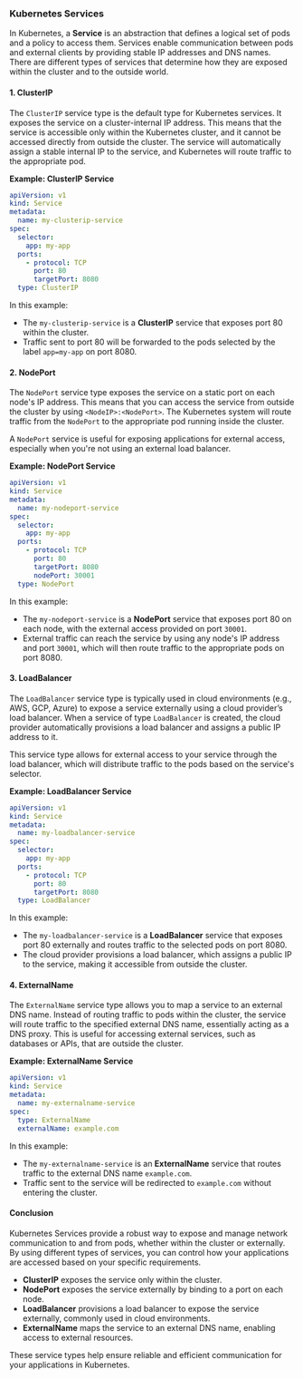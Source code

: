 ### Kubernetes Services

In Kubernetes, a **Service** is an abstraction that defines a logical set of pods and a policy to access them. Services enable communication between pods and external clients by providing stable IP addresses and DNS names. There are different types of services that determine how they are exposed within the cluster and to the outside world.

#### 1. **ClusterIP**
The `ClusterIP` service type is the default type for Kubernetes services. It exposes the service on a cluster-internal IP address. This means that the service is accessible only within the Kubernetes cluster, and it cannot be accessed directly from outside the cluster. The service will automatically assign a stable internal IP to the service, and Kubernetes will route traffic to the appropriate pod.

**Example: ClusterIP Service**
```yaml
apiVersion: v1
kind: Service
metadata:
  name: my-clusterip-service
spec:
  selector:
    app: my-app
  ports:
    - protocol: TCP
      port: 80
      targetPort: 8080
  type: ClusterIP
```

In this example:
- The `my-clusterip-service` is a **ClusterIP** service that exposes port 80 within the cluster.
- Traffic sent to port 80 will be forwarded to the pods selected by the label `app=my-app` on port 8080.

#### 2. **NodePort**
The `NodePort` service type exposes the service on a static port on each node's IP address. This means that you can access the service from outside the cluster by using `<NodeIP>:<NodePort>`. The Kubernetes system will route traffic from the `NodePort` to the appropriate pod running inside the cluster.

A `NodePort` service is useful for exposing applications for external access, especially when you're not using an external load balancer.

**Example: NodePort Service**
```yaml
apiVersion: v1
kind: Service
metadata:
  name: my-nodeport-service
spec:
  selector:
    app: my-app
  ports:
    - protocol: TCP
      port: 80
      targetPort: 8080
      nodePort: 30001
  type: NodePort
```

In this example:
- The `my-nodeport-service` is a **NodePort** service that exposes port 80 on each node, with the external access provided on port `30001`.
- External traffic can reach the service by using any node's IP address and port `30001`, which will then route traffic to the appropriate pods on port 8080.

#### 3. **LoadBalancer**
The `LoadBalancer` service type is typically used in cloud environments (e.g., AWS, GCP, Azure) to expose a service externally using a cloud provider’s load balancer. When a service of type `LoadBalancer` is created, the cloud provider automatically provisions a load balancer and assigns a public IP address to it.

This service type allows for external access to your service through the load balancer, which will distribute traffic to the pods based on the service's selector.

**Example: LoadBalancer Service**
```yaml
apiVersion: v1
kind: Service
metadata:
  name: my-loadbalancer-service
spec:
  selector:
    app: my-app
  ports:
    - protocol: TCP
      port: 80
      targetPort: 8080
  type: LoadBalancer
```

In this example:
- The `my-loadbalancer-service` is a **LoadBalancer** service that exposes port 80 externally and routes traffic to the selected pods on port 8080.
- The cloud provider provisions a load balancer, which assigns a public IP to the service, making it accessible from outside the cluster.

#### 4. **ExternalName**
The `ExternalName` service type allows you to map a service to an external DNS name. Instead of routing traffic to pods within the cluster, the service will route traffic to the specified external DNS name, essentially acting as a DNS proxy. This is useful for accessing external services, such as databases or APIs, that are outside the cluster.

**Example: ExternalName Service**
```yaml
apiVersion: v1
kind: Service
metadata:
  name: my-externalname-service
spec:
  type: ExternalName
  externalName: example.com
```

In this example:
- The `my-externalname-service` is an **ExternalName** service that routes traffic to the external DNS name `example.com`.
- Traffic sent to the service will be redirected to `example.com` without entering the cluster.

#### Conclusion

Kubernetes Services provide a robust way to expose and manage network communication to and from pods, whether within the cluster or externally. By using different types of services, you can control how your applications are accessed based on your specific requirements.

- **ClusterIP** exposes the service only within the cluster.
- **NodePort** exposes the service externally by binding to a port on each node.
- **LoadBalancer** provisions a load balancer to expose the service externally, commonly used in cloud environments.
- **ExternalName** maps the service to an external DNS name, enabling access to external resources.

These service types help ensure reliable and efficient communication for your applications in Kubernetes.
